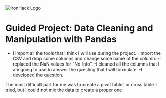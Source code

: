 ![IronHack Logo](https://s3-eu-west-1.amazonaws.com/ih-materials/uploads/upload_d5c5793015fec3be28a63c4fa3dd4d55.png)

# Guided Project: Data Cleaning and Manipulation with Pandas

- I import all the tools that I think I will use during the project.
-Import the CSV and drop some columns and change some name of the column.
-I replaced the NaN values for "No Info".
-I cleaned all the columns that I am going to use to answer the questing that I will formulate.
-I developed the question.

The most difficult part for me was to create a pivot tablet or cross table. I tried, but I could not mix the data to create a proper one

